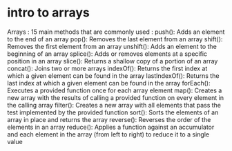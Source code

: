 # intro to arrays

Arrays : 
  15 main methods that are commonly used : 
         push():          Adds an element to the end of an array
         pop():           Removes the last element from an array
         shift():         Removes the first element from an array
         unshift():       Adds an element to the beginning of an array
         splice():        Adds or removes elements at a specific position in an array
         slice():         Returns a shallow copy of a portion of an array
         concat():        Joins two or more arrays
         indexOf():       Returns the first index at which a given element can be found in the array
         lastIndexOf():   Returns the last index at which a given element can be found in the array
         forEach():       Executes a provided function once for each array element
         map():           Creates a new array with the results of calling a provided function on every element in the calling array
         filter():        Creates a new array with all elements that pass the test implemented by the provided function
         sort():          Sorts the elements of an array in place and returns the array
         reverse():       Reverses the order of the elements in an array
         reduce():        Applies a function against an accumulator and each element in the array (from left to right) to reduce it to a single value

         
